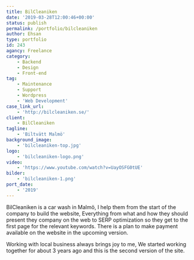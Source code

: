 ```yaml
---
title: BilCleaniken
date: '2019-03-28T12:00:46+00:00'
status: publish
permalink: /portfolio/bilcleaniken
author: Ehsan
type: portfolio
id: 243
agancy: Freelance
category:
    - Backend
    - Design
    - Front-end
tag:
    - Maintenance
    - Support
    - Wordpress
    - 'Web Development'
case_link_url:
    - 'http://bilcleaniken.se/'
client:
    - BilCleaniken
tagline:
    - 'Biltvätt Malmö'
background_image:
    - 'bilcleaniken-top.jpg'
logo:
    - 'bilcleaniken-logo.png'
video:
    - 'https://www.youtube.com/watch?v=UayOSFG0tUE'
bilder:
    - 'bilcleaniken-1.png'
port_date:
    - '2019'
---
```

BilCleaniken is a car wash in Malmö, I help them from the start of the company to build the website, Everything from what and how they should present they company on the web to SERP optimization so they get to the first page for the relevant keywords. There is a plan to make payment available on the website in the upcoming version.

Working with local business always brings joy to me, We started working together for about 3 years ago and this is the second version of the site.